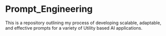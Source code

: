 # Prompt_Engineering
This is a repository outlining my process of developing scalable, adaptable, and effective prompts for a variety of Utility based AI applications.
